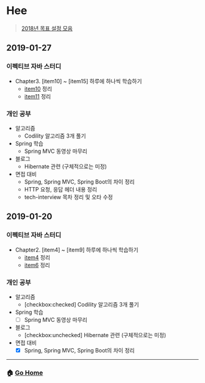 # Hee

> [2018년 목표 설정 모음](/hee/2018-goals.md)

## 2019-01-27
### 이펙티브 자바 스터디 
* Chapter3. [item10] ~ [item15] 하루에 하나씩 학습하기 
    * [item10](/EffectiveJava3E/chapter03/item10.md) 정리 
    * [item11](/EffectiveJava3E/chapter03/item11.md) 정리 

### 개인 공부 
* 알고리즘 
  * Codility 알고리즘 3개 풀기 
* Spring 학습 
  * Spring MVC 동영상 마무리
* 블로그
  * Hibernate 관련 (구체적으로는 미정) 
* 면접 대비 
  * Spring, Spring MVC, Spring Boot의 차이 정리 
  * HTTP 요청, 응답 헤더 내용 정리 
  * tech-interview 목차 정리 및 오타 수정 

## 2019-01-20
### 이펙티브 자바 스터디 
* Chapter2. [item4] ~ [item9] 하루에 하나씩 학습하기 
  * [item4](/EffectiveJava3E/chapter02/item04.md) 정리 
  * [item6](/EffectiveJava3E/chapter03/item06.md) 정리 
  
### 개인 공부
- 알고리즘 
    - [checkbox:checked] Codility 알고리즘 3개 풀기 
- Spring 학습 
    - [ ] Spring MVC 동영상 마무리
- 블로그
    - [checkbox:unchecked] Hibernate 관련 (구체적으로는 미정) 
- 면접 대비 
    - [x] Spring, Spring MVC, Spring Boot의 차이 정리 

---

### :house: [Go Home](https://github.com/WeareSoft/WWL)